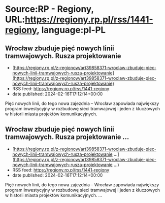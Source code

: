 # Source:RP - Regiony, URL:https://regiony.rp.pl/rss/1441-regiony, language:pl-PL

## Wrocław zbuduje pięć nowych linii tramwajowych. Rusza projektowanie
 - [https://regiony.rp.pl/z-regionow/art39858371-wroclaw-zbuduje-piec-nowych-linii-tramwajowych-rusza-projektowanie](https://regiony.rp.pl/z-regionow/art39858371-wroclaw-zbuduje-piec-nowych-linii-tramwajowych-rusza-projektowanie)
 - RSS feed: https://regiony.rp.pl/rss/1441-regiony
 - date published: 2024-02-16T17:12:14+00:00

Pięć nowych linii, do tego nowa zajezdnia – Wrocław zapowiada największy program inwestycyjny w rozbudowę sieci tramwajowej i jeden z kluczowych w historii miasta projektów komunikacyjnych.

## Wrocław zbuduje pięć nowych linii tramwajowych. Rusza projektowanie ...
 - [https://regiony.rp.pl/z-regionow/art39858371-wroclaw-zbuduje-piec-nowych-linii-tramwajowych-rusza-projektowanie ...](https://regiony.rp.pl/z-regionow/art39858371-wroclaw-zbuduje-piec-nowych-linii-tramwajowych-rusza-projektowanie ...)
 - RSS feed: https://regiony.rp.pl/rss/1441-regiony
 - date published: 2024-02-16T17:12:14+00:00

Pięć nowych linii, do tego nowa zajezdnia – Wrocław zapowiada największy program inwestycyjny w rozbudowę sieci tramwajowej i jeden z kluczowych w historii miasta projektów komunikacyjnych. ...

